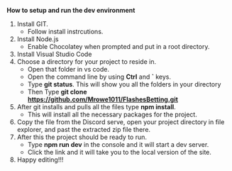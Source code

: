 **How to setup and run the dev environment**

1. Install GIT. 
    - Follow install instrcutions. 
2. Install Node.js
    - Enable Chocolatey when prompted and put in a root directory. 
3. Install Visual Studio Code
4. Choose a directory for your project to reside in. 
    - Open that folder in vs code. 
    - Open the command line by using **Ctrl** and **`** keys. 
    - Type **git status**. This will show you all the folders in your directory
    - Then Type **git clone https://github.com/Mrowe1011/FlashesBetting.git**
5. After git installs and pulls all the files type **npm install**. 
    - This will install all the necessary packages for the project. 
6. Copy the file from the Discord serve, open your project directory in file explorer, 
        and past the extracted zip file there. 
7. After this the project should be ready to run. 
    - Type **npm run dev** in the console and it will start a dev server. 
    - Click the link and it will take you to the local version of the site. 
8. Happy editing!!!